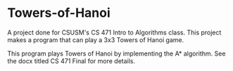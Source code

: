 # Towers-of-Hanoi
A project done for CSUSM's CS 471 Intro to Algorithms class. This project makes a program that can play a 3x3 Towers of Hanoi game. 

This program plays Towers of Hanoi by implementing the A* algorithm.
See the docx titled CS 471 Final for more details.

